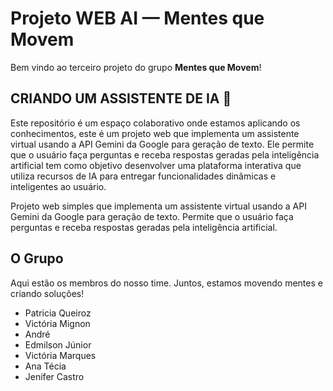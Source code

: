 # **Projeto WEB AI — Mentes que Movem**

Bem vindo ao terceiro projeto do grupo **Mentes que Movem**! 

## CRIANDO UM ASSISTENTE DE IA 🤖

Este repositório é um espaço colaborativo onde estamos aplicando os conhecimentos, este é um projeto web que implementa um assistente virtual usando a API Gemini da Google para geração de texto. Ele permite que o usuário faça perguntas e receba respostas geradas pela inteligência artificial  tem como objetivo desenvolver uma plataforma interativa que utiliza recursos de IA para entregar funcionalidades dinâmicas e inteligentes ao usuário.

Projeto web simples que implementa um assistente virtual usando a API Gemini da Google para geração de texto. Permite que o usuário faça perguntas e receba respostas geradas pela inteligência artificial.

## O Grupo

Aqui estão os membros do nosso time. Juntos, estamos movendo mentes e criando soluções\!

  *  Patricia Queiroz 
  *  Victória Mignon
  *  André
  *  Edmilson Júnior
  *  Victória Marques 
  *  Ana Técia 
  * Jenifer Castro 


